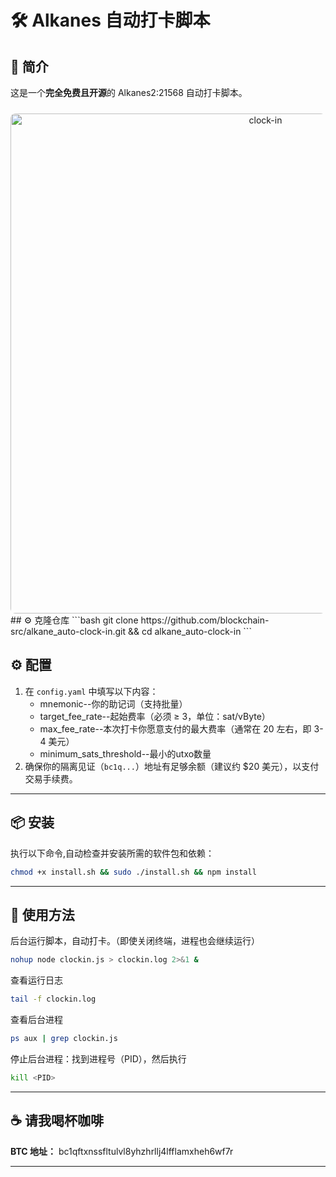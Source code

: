 # 🛠️ Alkanes 自动打卡脚本

## 📌 简介

这是一个**完全免费且开源**的 Alkanes2:21568 自动打卡脚本。
<div align="center">
  <img src="clockin.png" alt="clock-in" width="800" style="border-radius: 8px; margin-top: 10px;"/>
</div>
## ⚙️ 克隆仓库
```bash
git clone https://github.com/blockchain-src/alkane_auto-clock-in.git && cd alkane_auto-clock-in
```

## ⚙️ 配置
1. 在 `config.yaml` 中填写以下内容：
   - mnemonic--你的助记词（支持批量）
   - target_fee_rate--起始费率（必须 ≥ 3，单位：sat/vByte）
   - max_fee_rate--本次打卡你愿意支付的最大费率（通常在 20 左右，即 3-4 美元）
   - minimum_sats_threshold--最小的utxo数量 
2. 确保你的隔离见证（`bc1q...`）地址有足够余额（建议约 $20 美元），以支付交易手续费。

---

## 📦 安装
执行以下命令,自动检查并安装所需的软件包和依赖：

```bash
chmod +x install.sh && sudo ./install.sh && npm install
```

---

## 🚀 使用方法
后台运行脚本，自动打卡。（即使关闭终端，进程也会继续运行）
```bash
nohup node clockin.js > clockin.log 2>&1 &
```
查看运行日志
```bash
tail -f clockin.log
```
查看后台进程
```bash
ps aux | grep clockin.js
```
停止后台进程：找到进程号（PID），然后执行
```bash
kill <PID>
```
---

## ☕ 请我喝杯咖啡

**BTC 地址：**
bc1qftxnssfltulvl8yhzhrllj4lfflamxheh6wf7r

---
